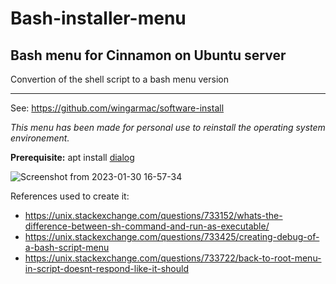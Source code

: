 # Bash-installer-menu
Bash menu for Cinnamon on Ubuntu server
---
Convertion of the shell script to a bash menu version
- - - 
See: https://github.com/wingarmac/software-install

*This menu has been made for personal use to reinstall the operating system environement.*

**Prerequisite:**
apt install [dialog](https://launchpad.net/ubuntu/+source/dialog)

![Screenshot from 2023-01-30 16-57-34](https://user-images.githubusercontent.com/78303089/215549331-f3c7dd01-08d0-4018-8866-e061fe7fb981.png)


References used to create it:
 - https://unix.stackexchange.com/questions/733152/whats-the-difference-between-sh-command-and-run-as-executable/
 - https://unix.stackexchange.com/questions/733425/creating-debug-of-a-bash-script-menu
 - https://unix.stackexchange.com/questions/733722/back-to-root-menu-in-script-doesnt-respond-like-it-should
